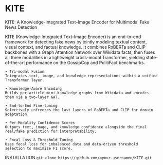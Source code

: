 # KITE
KITE: A Knowledge-Integrated Text–Image Encoder for Multimodal Fake News Detection

KITE (Knowledge-Integrated Text–Image Encoder) is an end-to-end framework for detecting fake news by jointly modeling textual content, visual context, and factual knowledge. It combines RoBERTa and CLIP backbones with a Graph Attention Network over Wikidata facts, then fuses all three modalities in a lightweight cross-modal Transformer, yielding state-of-the-art performance on the GossipCop and PolitiFact benchmarks.

	• Tri-modal Fusion
	Integrates text, image, and knowledge representations within a unified Transformer layer.

	• Knowledge-Aware Encoding
	Builds per-article mini-knowledge graphs from Wikidata and encodes them via a two-layer GAT.

	• End-to-End Fine-tuning
	Selectively unfreezes the last layers of RoBERTa and CLIP for domain adaptation.
 
	• Per-Modality Confidence Scores
	Outputs text, image, and knowledge confidence alongside the final real/fake prediction for interpretability.

	• Focal Loss & Threshold Tuning
	Uses focal loss for imbalanced data and data-driven threshold selection to maximize F1 score.

INSTALLATION
```git clone https://github.com/<your-username>/KITE.git```
